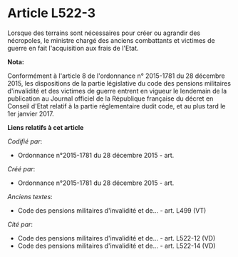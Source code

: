 # Article L522-3

Lorsque des terrains sont nécessaires pour créer ou agrandir des nécropoles, le ministre chargé des anciens combattants et
victimes de guerre en fait l'acquisition aux frais de l'Etat.

**Nota:**

Conformément à l'article 8 de l'ordonnance n° 2015-1781 du 28 décembre 2015, les dispositions de la partie législative du
code des pensions militaires d'invalidité et des victimes de guerre entrent en vigueur le lendemain de la publication au
Journal officiel de la République française du décret en Conseil d'Etat relatif à la partie réglementaire dudit code, et au
plus tard le 1er janvier 2017.

**Liens relatifs à cet article**

_Codifié par_:

  - Ordonnance n°2015-1781 du 28 décembre 2015 - art.

_Créé par_:

  - Ordonnance n°2015-1781 du 28 décembre 2015 - art.

_Anciens textes_:

  - Code des pensions militaires d'invalidité et de... - art. L499 (VT)

_Cité par_:

  - Code des pensions militaires d'invalidité et de... - art. L522-12 (VD)
  - Code des pensions militaires d'invalidité et de... - art. L522-14 (VD)
